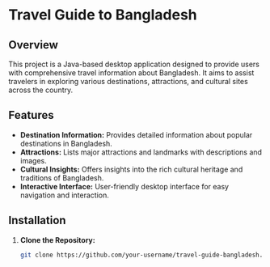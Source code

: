 # Travel Guide to Bangladesh

## Overview

This project is a Java-based desktop application designed to provide users with comprehensive travel information about Bangladesh. It aims to assist travelers in exploring various destinations, attractions, and cultural sites across the country.

## Features

- **Destination Information:** Provides detailed information about popular destinations in Bangladesh.
- **Attractions:** Lists major attractions and landmarks with descriptions and images.
- **Cultural Insights:** Offers insights into the rich cultural heritage and traditions of Bangladesh.
- **Interactive Interface:** User-friendly desktop interface for easy navigation and interaction.

## Installation

1. **Clone the Repository:**

   ```bash
   git clone https://github.com/your-username/travel-guide-bangladesh.git
